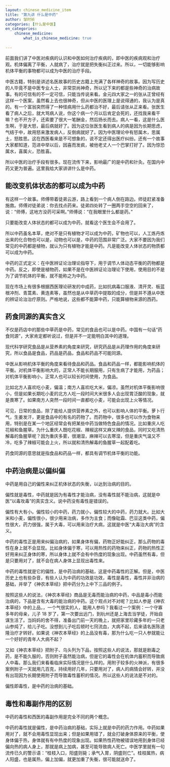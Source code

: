 ```yaml
---
layout: chinese_medicine_item
title: "第九讲 什么是中药"
author: 邹时祯
categories: [什么是中医]
en_categories:
    chinese_medicine:
        what_is_chinese_medicine: true
        
---
```


<p>前面我们讲了中医对疾病的认识和中医如何治疗疾病的，即中医的疾病观和治疗观。机体偏离了平衡，人就病了，治疗就是把失衡纠正过来。所以，一切能够影响机体平衡的事物都可以成为中医的治疗手段。</p>
<p>中医古籍，特别是讲述名医故事的历史古籍上充满了各样神奇的故事。因为写历史的人毕竟不是中医专业人士，非常崇尚神奇，所以记下来的都是些神奇的治病故事。有的可信有的不一定可信，只能当传说来看。金元四大家之一的张从正曾经有这样一个医案，虽然看上去也很神奇，但从中医的医理上是说得通的，我认为是真的。有一个富翁突然得了一种怪病用什么药都治不好，最后请张从正来看。张医生看了病人之后，就大骂病人说，你这个病一个月以后肯定会死的，还找我来看干嘛？也不开方子，还索要了很大一笔酬金，然后扬长而去。病人一看，这是什么医生啊，于是大怒，最后病就好了。因为这位张医生看到病人的病是因为长期思虑，气结于中，故用怒来激发病人，反倒病就好了。因为中医理论中有怒属木，思属土，怒胜思。这在西医看来是不可想象的，说不定还得出医疗纠纷。还有一个故事大家都知道，范进中举以后，因喜而发疯，被他老丈人一个巴掌打好了。因为惊恐属水，喜属火，恐胜喜。</p>
<p>所以中医的治疗手段有很多。现在流传下来，影响最广的是中药和针灸。在国内中药又更为普遍。这里我给大家讲讲什么是中药。</p>

<h2>能改变机体状态的都可以成为中药</h2>

<p>有这样一个故事。师傅带着徒弟云游，路上看到一个病人倒在路边。师徒赶紧准备施救。师傅对徒弟说：你去找点药来。徒弟四处转了一圈两手空空的回来了，说：“师傅，这地方没药可采啊。”师傅说：“在我眼里什么都是药。”</p>
<p>只要能改变人体状态的都可以成为中药，就看这个医生会不会用了。</p>
<p>所以中药虽名本草，绝对不是只有植物才可以成为中药，矿物也可以，人工炼丹炼出来的化合物也可以是，动物也可以是，中药的范围非常广泛。大家不要因为我们常见的中药都是植物，就认为只有植物才能是中药。凡是能改变人体状态的物质都可以成为中药。</p>
<p>中药的正式定义：在中医辨证论治理论指导下，用于调节人体动态平衡的药物都是中药。反之，即使是植物药，如果不是在中医辨证论治理论下使用，使用目的不是为了调节机体的平衡，就不能称之为中药。</p>
<p>现在市场上有很多根据西医理论研发的中成药，比如抗病毒口服液、清开灵、板蓝根冲剂、青蒿素、黄连素等，虽然也是从中草药中提取的成分，但是并不遵从中医的辨证论治治疗原则。严格地说，这些都不能算中药，只能算植物来源的西药。</p>

<h2>药食同源的真实含义</h2>
<p>不仅是药店中的那些中草药是中药，常见的食品也可以是中药。中国有一句话“药食同源”，大家肯定都听说过，但是并不一定能明白其中的道理。</p>
<p>现代科学研究食品是从营养素的角度来研究，研究药品是从药理作用的角度来研究，所以食品是食品，药品是药品，食品和药品不可能同源。</p>
<p>中医从影响机体平衡的角度来看待食品和药品。食品和药品一样，都能影响机体的平衡。对机体平衡影响大的，正常人不能长期服用，只有生病了才能用，为药品；对机体平衡影响小，正常人也可以较长时间使用，为食品。</p>
<p>比如北方人喜欢吃小麦，偏温；南方人喜欢吃大米，偏凉。虽然对机体平衡影响很小，但是如果长期吃小麦的北方人吃一段时间大米很多人会出现胃泛酸的现象，就是畏寒了。如果南方人突然一段时间一直都吃小麦，可能会出现上火等情况。</p>
<p>可见，日常的食品，除了能给人提供营养素之外，也可以影响人体的平衡。萝卜行气，生姜发汗，更是食品中的有名的药物了。而药物中，很多也可以作为食物来用，特别是在某一个地区经常会有把某些中药当做特色食品的情况。比如重庆人吃花椒和鱼腥草。为什么重庆人既吃花椒、辣椒这样又麻又辣的食品，同时又吃清热解毒的鱼腥草呢？因为重庆多雾，很潮湿，麻辣可以去寒湿，但是重庆气温又不冷，吃多了辣椒可能会上火，所以就和清热解毒的鱼腥草一起配着吃。</p>
<p>药食同源的意思就是指食品和药品一样，都具有调节机体平衡的功能。</p>

<h2>中药治病是以偏纠偏</h2>

<p>中药是用自己的偏性来纠正机体状态的失衡，以达到治病的目的。</p>
<p>偏性就是毒性，中药就是因为有毒性才能治病，没有毒性就不能治病，这就是中医“以毒攻毒”的真实含义。说中药没有毒性是错误的。</p>
<p>偏性有大有小。偏性较小的中药，药力就小，偏性较大的中药，药力就大。比如大米和小麦，偏性很小，很少用来治病，多作为主食；而像砒霜、巴豆这类中药，偏性很大，药力很强，属于大毒，可以用来治疗大病，这就是中医“大毒治大病”的含义。</p>
<p>中药的毒性正是用来纠偏治病的，如果身体有偏，药物正好能纠正，那么药物的毒性在身上就不会显现。比如身体偏于寒，可以用热性的药物来纠正，药物的热性正好用来纠正身体的寒，所以身体上就不会有中热度的现象出现。中药虽然有毒，但是只要用对了，就不会在病人身体上显现出毒性来。</p>
<p>中药的毒性就是它的偏性，是中药治病的基础，这是中药毒性的正解。但是，中医历史上也有些杂音，有些人认为中药的功效是功效，毒性是毒性，毒性并非治病的基础，并举了《神农本草经》把中药分为上中下三品的例子。</p>
<p>按照这些人的说法，《神农本草经》商品是无毒而能治病的中药，中品是毒小而能治病的，下品是含有大毒的能治病的中药。这个观点对不对呢？比如人参是《神农本草经》中的上品，，一个气很实的人，能用人参吗？我看过一个案例：一个守寡多年的母亲，儿子 18 岁了，第一次要出远门，到杭州还是上海去当学徒，开始自谋生活了。当妈妈的舍不得，准备出门前一天的晚上，就把家里珍藏多年的一只老山参炖了，给儿子吃。没想到儿子吃后顿时七窍流血，大病不起，后来请名医陈道隆治疗才转好。如果说《神农本草经》的上品没有毒，那为什么吃一只人参就能让一个好好的青年人大病不起？</p>
<p>又如《神农本草经》把附子、乌头列为下品，按照这些人的说法，那就是剧毒之药，是不能久服的，否则附子虽然能治病，但是它的毒性会在机体内蓄积而导致病人中毒。那么我们来看看临床实际情况是什么样的。用附子较多的火神派，有很多案例附子一天就用几百克，持续用好几年，只要用对了，病人的病情会好转，并没有出现因为长期使用附子而导致毒性蓄积的情况。所以这些人的说法是不对的。</p>
<p>偏性即毒性，是中药的治病的基础。</p>

<h2>毒性和毒副作用的区别</h2>
<p>中药的毒性和西医的毒副作用是完全不同的两个概念。</p>
<p>中药的毒性就是偏性，是中药治病的基础，实际上就是中药的药力作用。中药如果用对了，就不会用毒性显现出来；但是如果用错了，就会打破身体原来的平衡，使身体偏于热，身体就有有中热度的现象出现。如果热性药物被错误地用到身体已经偏向热的病人身上，那就是病上加病，甚至可能导致病人死亡。中医学里就有一句流传已久的警示语：“桂枝入口，阳盛则毙；承气入胃，阴盛则亡”。桂枝属热，病人阳盛，也是属热，偏上加偏，就更加重了失衡，很可能就送命了。</p>
